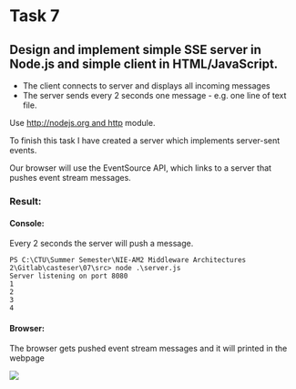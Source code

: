 # Task 7

## Design and implement simple SSE server in Node.js and simple client in HTML/JavaScript.

- The client connects to server and displays all incoming messages
- The server sends every 2 seconds one message - e.g. one line of text file.

Use http://nodejs.org and http module.

To finish this task I have created a server which implements server-sent events.

Our browser will use the EventSource API, which links to a server that pushes event stream messages.

### Result:

#### Console:

Every 2 seconds the server will push a message.

```
PS C:\CTU\Summer Semester\NIE-AM2 Middleware Architectures 2\Gitlab\casteser\07\src> node .\server.js
Server listening on port 8080
1
2
3
4
```

#### Browser:

The browser gets pushed event stream messages and it will printed in the webpage

![](C:\Users\scast\AppData\Roaming\marktext\images\2022-04-17-20-37-02-image.png)
